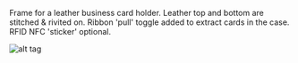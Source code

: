 Frame for a leather business card holder. Leather top and bottom are stitched & rivited on. Ribbon 'pull' toggle added to extract cards in the case. RFID NFC 'sticker' optional.

![alt tag](https://lh5.googleusercontent.com/-F9C7fMXDnnA/VfWdnVD4LiI/AAAAAAACB4Y/dgTZUouvYk8/w1260-h709-no/20150910_113706.jpg)
